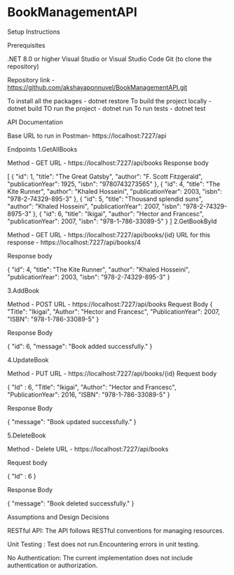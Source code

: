 # BookManagementAPI

Setup Instructions

Prerequisites

.NET 8.0 or higher
Visual Studio or Visual Studio Code
Git (to clone the repository)

Repository link - https://github.com/akshayaponnuvel/BookManagementAPI.git

To install all the packages - dotnet restore
To build the project locally - dotnet build 
TO run the project - dotnet run
To run tests - dotnet test 

API Documentation

Base URL to run in Postman- https://localhost:7227/api

Endpoints 
1.GetAllBooks

Method - GET
URL - https://localhost:7227/api/books
Response body

[
    {
        "id": 1,
        "title": "The Great Gatsby",
        "author": "F. Scott Fitzgerald",
        "publicationYear": 1925,
        "isbn": "9780743273565"
    },
    {
        "id": 4,
        "title": "The Kite Runner",
        "author": "Khaled Hosseini",
        "publicationYear": 2003,
        "isbn": "978-2-74329-895-3"
    },
    {
        "id": 5,
        "title": "Thousand splendid suns",
        "author": "Khaled Hosseini",
        "publicationYear": 2007,
        "isbn": "978-2-74329-8975-3"
    },
    {
        "id": 6,
        "title": "Ikigai",
        "author": "Hector and Francesc",
        "publicationYear": 2007,
        "isbn": "978-1-786-33089-5"
    }
]
2.GetBookById

Method - GET
URL - https://localhost:7227/api/books/{id}
URL for this response - https://localhost:7227/api/books/4

Response body

{
    "id": 4,
    "title": "The Kite Runner",
    "author": "Khaled Hosseini",
    "publicationYear": 2003,
    "isbn": "978-2-74329-895-3"
}

3.AddBook

Method - POST
URL - https://localhost:7227/api/books
Request Body 
{
    "Title": "Ikigai",
    "Author": "Hector and Francesc",
    "PublicationYear": 2007,
    "ISBN": "978-1-786-33089-5"
}

Response Body

{
    "id": 6,
    "message": "Book added successfully."
}

4.UpdateBook

Method - PUT
URL - https://localhost:7227/api/books/{id}
Request body

{
    "Id" : 6,
    "Title": "Ikigai",
    "Author": "Hector and Francesc",
    "PublicationYear": 2016,
    "ISBN": "978-1-786-33089-5"
}

Response Body

{
    "message": "Book updated successfully."
}

5.DeleteBook

Method - Delete
URL - https://localhost:7227/api/books

Request body

{
    "Id" : 6
}

Response Body

{
    "message": "Book deleted successfully."
}

Assumptions and Design Decisions

RESTful API: The API follows RESTful conventions for managing resources.

Unit Testing : Test does not run.Encountering errors in unit testing. 

No Authentication: The current implementation does not include authentication or authorization. 

